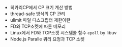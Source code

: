 
- 히카리CP에서 CP 크기 계산 방법
- thread-safe 방식의 CP 관리
- ulimit 파일 디스크립터 제한이란
- FD와 TCP소켓에 따른 메모리
- Linux에서 FD와 TCP소켓 시스템콜 함수 `epoll` by libuv
- Node.js Paralle 쿼리 요청과 TCP 소켓
